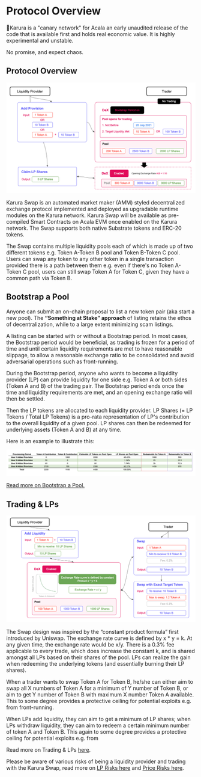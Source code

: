 # Protocol Overview

🚨Karura is a "canary network" for Acala an early unaudited release of the code that is available first and holds real economic value. It is highly experimental and unstable.

No promise, and expect chaos. 

## Protocol Overview <a href="docs-internal-guid-5d169e2a-7fff-ada4-2faf-de1f173819b1" id="docs-internal-guid-5d169e2a-7fff-ada4-2faf-de1f173819b1"></a>

![](../../../.gitbook/assets/screen-shot-2021-07-12-at-4.37.23-pm.png)

Karura Swap is an automated market maker (AMM) styled decentralized exchange protocol implemented and deployed as upgradable runtime modules on the Karura network. Karura Swap will be available as pre-compiled Smart Contracts on Acala EVM once enabled on the Karura network. The Swap supports both native Substrate tokens and ERC-20 tokens.

The Swap contains multiple liquidity pools each of which is made up of two different tokens e.g. Token A-Token B pool and Token B-Token C pool. Users can swap any token to any other token in a single transaction provided there is a path between them e.g. even if there's no Token A-Token C pool, users can still swap Token A for Token C, given they have a common path via Token B. 

## Bootstrap a Pool

Anyone can submit an on-chain proposal to list a new token pair (aka start a new pool). The **“Something at Stake” approach** of listing retains the ethos of decentralization, while to a large extent minimizing scam listings.  

A listing can be started with or without a Bootstrap period. In most cases, the Bootstrap period would be beneficial, as trading is frozen for a period of time and until certain liquidity requirements are met to have reasonable slippage, to allow a reasonable exchange ratio to be consolidated and avoid adversarial operations such as front-running.

During the Bootstrap period, anyone who wants to become a liquidity provider (LP) can provide liquidity for one side e.g. Token A or both sides (Token A and B) of the trading pair. The Bootstrap period ends once the time and liquidity requirements are met, and an opening exchange ratio will then be settled. 

Then the LP tokens are allocated to each liquidity provider. LP Shares (= LP Tokens / Total LP Tokens) is a pro-rata representation of LP's contribution to the overall liquidity of a given pool. LP shares can then be redeemed for underlying assets (Token A and B) at any time.

Here is an example to illustrate this:

![](<../../../.gitbook/assets/screen-shot-2021-07-13-at-9.59.36-am (1) (1) (1) (1) (1).png>)

[Read more on Bootstrap a Pool.](bootstrap-a-pool.md)

## Trading & LPs

![](../../../.gitbook/assets/screen-shot-2021-07-12-at-4.37.31-pm.png)

The Swap design was inspired by the “constant product formula” first introduced by Uniswap. The exchange rate curve is defined by x \* y = k. At any given time, the exchange rate would be x/y. There is a 0.3% fee applicable to every trade, which does increase the constant k, and is shared amongst all LPs based on their shares of the pool. LPs can realize the gain when redeeming the underlying tokens (and essentially burning their LP shares).

When a trader wants to swap Token A for Token B, he/she can either aim to swap all X numbers of Token A for a minimum of Y number of Token B, or aim to get Y number of Token B with maximum X number Token A available. This to some degree provides a protective ceiling for potential exploits e.g. from front-running. 

When LPs add liquidity, they can aim to get a minimum of LP shares; when LPs withdraw liquidity, they can aim to redeem a certain minimum number of token A and Token B. This again to some degree provides a protective ceiling for potential exploits e.g. from

Read more on Trading & LPs [here](trading-and-lps.md).

Please be aware of various risks of being a liquidity provider and trading with the Karura Swap, read more on [LP Risks here](lp-returns-and-risks.md) and [Price Risks here](price-risks.md).
